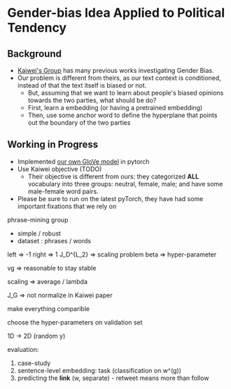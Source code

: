 # Gender-bias Idea Applied to Political Tendency

## Background
- [Kaiwei's Group](https://github.com/PatriciaXiao/TwitterText/blob/master/reference/ML-seminar-201910.pdf) has many previous works investigating Gender Bias.
- Our problem is different from theirs, as our text context is conditioned, instead of that the text itself is biased or not.
  - But, assuming that we want to learn about people's biased opinions towards the two parties, what should be do?
  - First, learn a embedding (or having a pretrained embedding)
  - Then, use some anchor word to define the hyperplane that points out the boundary of the two parties

## Working in Progress
- Implemented [our own GloVe model](./glove_forced_polarity.py) in pytorch
- Use Kaiwei objective (TODO)
  - Their objective is different from ours: they categorized **ALL** vocabulary into three groups: neutral, female, male; and have some male-female word pairs.
- Please be sure to run on the latest pyTorch, they have had some important fixations that we rely on

phrase-mining group
- simple / robust 
- dataset : phrases / words

left => -1
right => 1
J_D^{L_2} => scaling problem
beta => hyper-parameter

vg => reasonable to stay stable

scaling => average / lambda

J_G => not normalize in Kaiwei paper

make everything comparible

choose the hyper-parameters on validation set

1D -> 2D (random y)

evaluation:
1. case-study 
2. sentence-level embedding: task (classification on w^(g))
3. predicting the **link** (w, separate) - retweet means more than follow

